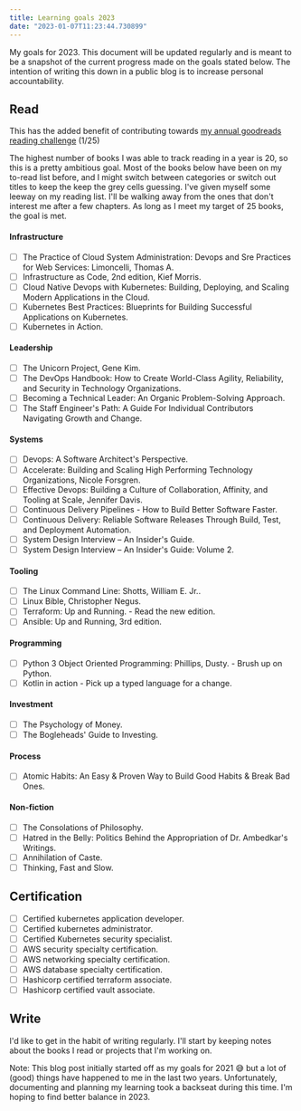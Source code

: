 ```yaml
---
title: Learning goals 2023
date: "2023-01-07T11:23:44.730899"
---
```


My goals for 2023. This document will be updated regularly and is meant to be a snapshot of the current progress made on the goals stated below. The intention of writing this down in a public blog is to increase personal accountability.

## Read

This has the added benefit of contributing towards [my annual goodreads reading challenge](https://www.goodreads.com/user_challenges/40850031 "Jojin's 2023 goodreads reading challenge") (1/25)

The highest number of books I was able to track reading in a year is 20, so this is a pretty ambitious goal. Most of the books below have been on my to-read list before, and I might switch between categories or switch out titles to keep the keep the grey cells guessing. I've given myself some leeway on my reading list. I'll be walking away from the ones that don't interest me after a few chapters. As long as I meet my target of 25 books, the goal is met.

#### Infrastructure

- [ ] The Practice of Cloud System Administration: Devops and Sre Practices for Web Services: Limoncelli, Thomas A.
- [ ] Infrastructure as Code, 2nd edition, Kief Morris.
- [ ] Cloud Native Devops with Kubernetes: Building, Deploying, and Scaling Modern Applications in the Cloud.
- [ ] Kubernetes Best Practices: Blueprints for Building Successful Applications on Kubernetes.
- [ ] Kubernetes in Action.

#### Leadership

- [ ] The Unicorn Project, Gene Kim.
- [ ] The DevOps Handbook: How to Create World-Class Agility, Reliability, and Security in Technology Organizations.
- [ ] Becoming a Technical Leader: An Organic Problem-Solving Approach.
- [ ] The Staff Engineer's Path: A Guide For Individual Contributors Navigating Growth and Change.

#### Systems

- [ ] Devops: A Software Architect's Perspective.
- [ ] Accelerate: Building and Scaling High Performing Technology Organizations, Nicole Forsgren.
- [ ] Effective Devops: Building a Culture of Collaboration, Affinity, and Tooling at Scale, Jennifer Davis.
- [ ] Continuous Delivery Pipelines - How to Build Better Software Faster.
- [ ] Continuous Delivery: Reliable Software Releases Through Build, Test, and Deployment Automation.
- [ ] System Design Interview – An Insider's Guide.
- [ ] System Design Interview – An Insider's Guide: Volume 2.

#### Tooling

- [ ] The Linux Command Line: Shotts, William E. Jr..
- [ ] Linux Bible, Christopher Negus.
- [ ] Terraform: Up and Running. - Read the new edition.
- [ ] Ansible: Up and Running, 3rd edition.

#### Programming

- [ ] Python 3 Object Oriented Programming: Phillips, Dusty. - Brush up on Python.
- [ ] Kotlin in action - Pick up a typed language for a change.

#### Investment

- [ ] The Psychology of Money.
- [ ] The Bogleheads' Guide to Investing.

#### Process

- [ ] Atomic Habits: An Easy & Proven Way to Build Good Habits & Break Bad Ones.

#### Non-fiction

- [ ] The Consolations of Philosophy.
- [ ] Hatred in the Belly: Politics Behind the Appropriation of Dr. Ambedkar's Writings.
- [ ] Annihilation of Caste.
- [ ] Thinking, Fast and Slow.

## Certification

- [ ] Certified kubernetes application developer.
- [ ] Certified kubernetes administrator.
- [ ] Certified Kubernetes security specialist.
- [ ] AWS security specialty certification.
- [ ] AWS networking specialty certification.
- [ ] AWS database specialty certification.
- [ ] Hashicorp certified terraform associate.
- [ ] Hashicorp certified vault associate.

## Write
I'd like to get in the habit of writing regularly. I'll start by keeping notes about the books I read or projects that I'm working on.


Note: This blog post initially started off as my goals for 2021 😅 but a lot of (good) things have happened to me in the last two years. Unfortunately, documenting and planning my learning took a backseat during this time. I'm hoping to find better balance in 2023.

